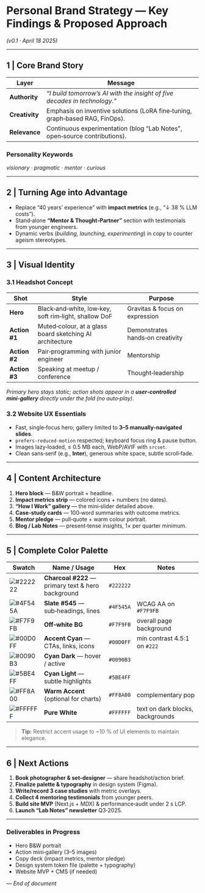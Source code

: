 # Personal Brand Strategy — Key Findings & Proposed Approach
*(v0.1 · April 18 2025)*

---

## 1 | Core Brand Story
| Layer | Message |
|-------|---------|
| **Authority** | *“I build tomorrow’s AI with the insight of five decades in technology.”* |
| **Creativity** | Emphasis on inventive solutions (LoRA fine‑tuning, graph‑based RAG, FinOps). |
| **Relevance** | Continuous experimentation (blog “Lab Notes”, open‑source contributions). |

### Personality Keywords
*visionary · pragmatic · mentor · curious*

---

## 2 | Turning Age into Advantage
* Replace “40 years’ experience” with **impact metrics** (e.g., “↓ 38 % LLM costs”).
* Stand‑alone **“Mentor & Thought‑Partner”** section with testimonials from younger engineers.
* Dynamic verbs (*building, launching, experimenting*) in copy to counter ageism stereotypes.

---

## 3 | Visual Identity

### 3.1 Headshot Concept
| Shot | Style | Purpose |
|------|-------|---------|
| **Hero** | Black‑and‑white, low‑key, soft rim‑light, shallow DoF | Gravitas & focus on expression |
| **Action #1** | Muted‑colour, at a glass board sketching AI architecture | Demonstrates hands‑on creativity |
| **Action #2** | Pair‑programming with junior engineer | Mentorship |
| **Action #3** | Speaking at meetup / conference | Thought‑leadership |

*Primary hero stays static; action shots appear in a **user‑controlled mini‑gallery** directly under the fold (no auto‑play).*

### 3.2 Website UX Essentials
* Fast, single‑focus hero; gallery limited to **3–5 manually‑navigated slides**.
* `prefers-reduced-motion` respected; keyboard focus ring & pause button.
* Images lazy‑loaded, ≤ 0.5 MB each, WebP/AVIF with `srcset`.
* Clean sans‑serif (e.g., **Inter**), generous white space, subtle scroll‑fade.

---

## 4 | Content Architecture
1. **Hero block** — B&W portrait + headline.
2. **Impact metrics strip** — colored icons + numbers (no dates).
3. **“How I Work” gallery** — the mini‑slider detailed above.
4. **Case‑study cards** — 100‑word summaries with outcome metrics.
5. **Mentor pledge** — pull‑quote + warm colour portrait.
6. **Blog / Lab Notes** — present‑tense insights, 1× per quarter minimum.

---

## 5 | Complete Color Palette

| Swatch | Name / Usage | Hex | Notes |
|--------|--------------|-----|-------|
| ![#222222](https://via.placeholder.com/16/222222/000000?text=+) | **Charcoal #222** — primary text & hero background | `#222222` |  |
| ![#4F545A](https://via.placeholder.com/16/4F545A/000000?text=+) | **Slate #545** — sub‑headings, lines | `#4F545A` | WCAG AA on `#F7F9FB` |
| ![#F7F9FB](https://via.placeholder.com/16/F7F9FB/000000?text=+) | **Off‑white BG** | `#F7F9FB` | overall page background |
| ![#00D0FF](https://via.placeholder.com/16/00D0FF/000000?text=+) | **Accent Cyan** — CTAs, links, icons | `#00D0FF` | min contrast 4.5:1 on `#222` |
| ![#0090B3](https://via.placeholder.com/16/0090B3/000000?text=+) | **Cyan Dark** — hover / active | `#0090B3` | |
| ![#5BE4FF](https://via.placeholder.com/16/5BE4FF/000000?text=+) | **Cyan Light** — subtle highlights | `#5BE4FF` | |
| ![#FF8A00](https://via.placeholder.com/16/FF8A00/000000?text=+) | **Warm Accent** (optional for charts) | `#FF8A00` | complementary pop |
| ![#FFFFFF](https://via.placeholder.com/16/FFFFFF/000000?text=+) | **Pure White** | `#FFFFFF` | text on dark blocks, backgrounds |

> **Tip:** Restrict accent usage to ~10 % of UI elements to maintain elegance.

---

## 6 | Next Actions
1. **Book photographer & set‑designer** — share headshot/action brief.
2. **Finalize palette & typography** in design system (Figma).
3. **Write/record 3 case studies** with metric overlays.
4. **Collect 4 mentoring testimonials** from younger peers.
5. **Build site MVP** (Next.js + MDX) & performance‑audit under 2 s LCP.
6. **Launch “Lab Notes” newsletter** Q3‑2025.

---

### Deliverables in Progress
* Hero B&W portrait
* Action mini‑gallery (3–5 images)
* Copy deck (impact metrics, mentor pledge)
* Design system token file (palette + typography)
* Website MVP + CMS (if needed)

*— End of document*
